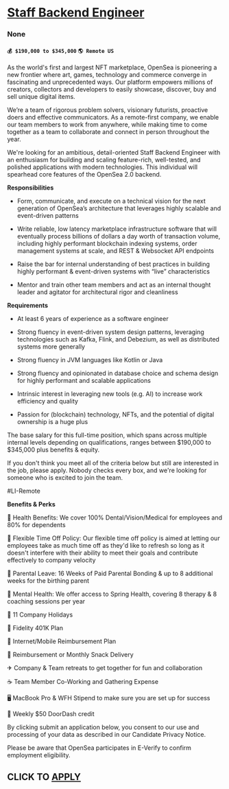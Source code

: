 # [Staff Backend Engineer](https://www.remotewlb.com/apply/staff-backend-engineer-134540)  
### None  
#### `💰 $190,000 to $345,000` `🌎 Remote US`  

As the world's first and largest NFT marketplace, OpenSea is pioneering a new frontier where art, games, technology and commerce converge in fascinating and unprecedented ways. Our platform empowers millions of creators, collectors and developers to easily showcase, discover, buy and sell unique digital items.

We’re a team of rigorous problem solvers, visionary futurists, proactive doers and effective communicators. As a remote-first company, we enable our team members to work from anywhere, while making time to come together as a team to collaborate and connect in person throughout the year.

We're looking for an ambitious, detail-oriented Staff Backend Engineer with an enthusiasm for building and scaling feature-rich, well-tested, and polished applications with modern technologies. This individual will spearhead core features of the OpenSea 2.0 backend.

 **Responsibilities**

  * Form, communicate, and execute on a technical vision for the next generation of OpenSea’s architecture that leverages highly scalable and event-driven patterns

  * Write reliable, low latency marketplace infrastructure software that will eventually process billions of dollars a day worth of transaction volume, including highly performant blockchain indexing systems, order management systems at scale, and REST & Websocket API endpoints

  * Raise the bar for internal understanding of best practices in building highly performant & event-driven systems with “live” characteristics

  * Mentor and train other team members and act as an internal thought leader and agitator for architectural rigor and cleanliness

 **Requirements**

  * At least 6 years of experience as a software engineer

  * Strong fluency in event-driven system design patterns, leveraging technologies such as Kafka, Flink, and Debezium, as well as distributed systems more generally

  * Strong fluency in JVM languages like Kotlin or Java

  * Strong fluency and opinionated in database choice and schema design for highly performant and scalable applications

  * Intrinsic interest in leveraging new tools (e.g. AI) to increase work efficiency and quality

  * Passion for (blockchain) technology, NFTs, and the potential of digital ownership is a huge plus

The base salary for this full-time position, which spans across multiple internal levels depending on qualifications, ranges between $190,000 to $345,000 plus benefits & equity.

If you don't think you meet all of the criteria below but still are interested in the job, please apply. Nobody checks every box, and we're looking for someone who is excited to join the team.

#LI-Remote

 **Benefits & Perks**

🏥 Health Benefits: We cover 100% Dental/Vision/Medical for employees and 80% for dependents

🌴 Flexible Time Off Policy: Our flexible time off policy is aimed at letting our employees take as much time off as they'd like to refresh so long as it doesn't interfere with their ability to meet their goals and contribute effectively to company velocity

👶 Parental Leave: 16 Weeks of Paid Parental Bonding & up to 8 additional weeks for the birthing parent

💛 Mental Health: We offer access to Spring Health, covering 8 therapy & 8 coaching sessions per year

📅 11 Company Holidays

🏦 Fidelity 401K Plan

📱 Internet/Mobile Reimbursement Plan

🧘 Reimbursement or Monthly Snack Delivery

✈ Company & Team retreats to get together for fun and collaboration

☕ Team Member Co-Working and Gathering Expense

🖥 MacBook Pro & WFH Stipend to make sure you are set up for success

🌯 Weekly $50 DoorDash credit

By clicking submit an application below, you consent to our use and processing of your data as described in our Candidate Privacy Notice.

Please be aware that OpenSea participates in E-Verify to confirm employment eligibility.

  
## CLICK TO [APPLY](https://www.remotewlb.com/apply/staff-backend-engineer-134540)

